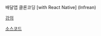 배달앱 클론코딩 [with React Native] (Infrean)

[강의](https://www.inflearn.com/course/배달앱-리액트-네이티브)

[소스코드](https://github.com/ZeroCho/food-delivery-app)
